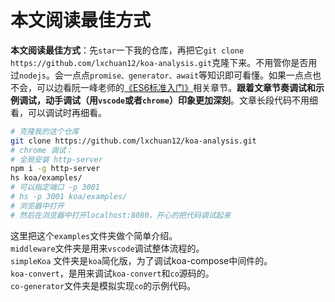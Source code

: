 # 本文阅读最佳方式

**本文阅读最佳方式**：先`star`一下我的仓库，再把它`git clone https://github.com/lxchuan12/koa-analysis.git`克隆下来。不用管你是否用过`nodejs`。会一点点`promise、generator、await`等知识即可看懂。如果一点点也不会，可以边看阮一峰老师的[《ES6标准入门》](https://es6.ruanyifeng.com/#docs/generator)相关章节。**跟着文章节奏调试和示例调试，动手调试（用`vscode`或者`chrome`）印象更加深刻**。文章长段代码不用细看，可以调试时再细看。

```bash
# 克隆我的这个仓库
git clone https://github.com/lxchuan12/koa-analysis.git
# chrome 调试：
# 全局安装 http-server
npm i -g http-server
hs koa/examples/
# 可以指定端口 -p 3001
# hs -p 3001 koa/examples/
# 浏览器中打开
# 然后在浏览器中打开localhost:8080，开心的把代码调试起来
```

这里把这个`examples`文件夹做个简单介绍。<br>
`middleware`文件夹是用来`vscode`调试整体流程的。<br>
`simpleKoa` 文件夹是`koa`简化版，为了调试koa-compose中间件的。<br>
`koa-convert`，是用来调试`koa-convert`和`co`源码的。<br>
`co-generator`文件夹是模拟实现`co`的示例代码。<br>
